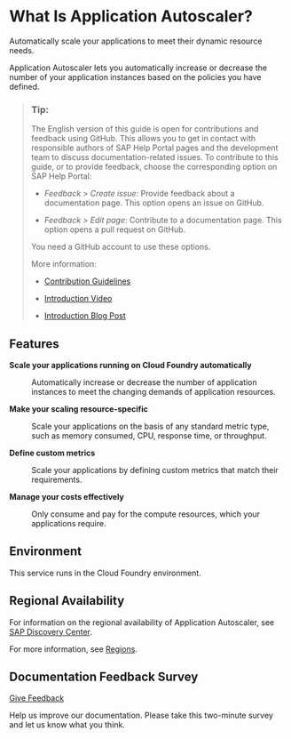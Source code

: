 <!-- loio45341f37cf6e4738a4b7cd20f18350de -->

# What Is Application Autoscaler?

Automatically scale your applications to meet their dynamic resource needs. 

Application Autoscaler lets you automatically increase or decrease the number of your application instances based on the policies you have defined.

> ### Tip:  
> The English version of this guide is open for contributions and feedback using GitHub. This allows you to get in contact with responsible authors of SAP Help Portal pages and the development team to discuss documentation-related issues. To contribute to this guide, or to provide feedback, choose the corresponding option on SAP Help Portal:
> 
> -   *Feedback* \> *Create issue*: Provide feedback about a documentation page. This option opens an issue on GitHub.
> 
> -   *Feedback* \> *Edit page*: Contribute to a documentation page. This option opens a pull request on GitHub.
> 
> 
> You need a GitHub account to use these options.
> 
> More information:
> 
> -   [Contribution Guidelines](https://help.sap.com/docs/open-documentation-initiative/contribution-guidelines/readme.html)
> 
> -   [Introduction Video](https://www.youtube.com/watch?v=WJ0oarMlVW4)
> 
> -   [Introduction Blog Post](https://blogs.sap.com/2021/11/29/sap-btp-documentation-goes-github-new-collaboration-process/)



## Features


<dl>
<dt><b>

Scale your applications running on Cloud Foundry automatically 

</b></dt>
<dd>

Automatically increase or decrease the number of application instances to meet the changing demands of application resources.



</dd><dt><b>

Make your scaling resource-specific 

</b></dt>
<dd>

Scale your applications on the basis of any standard metric type, such as memory consumed, CPU, response time, or throughput.



</dd><dt><b>

Define custom metrics 

</b></dt>
<dd>

Scale your applications by defining custom metrics that match their requirements.



</dd><dt><b>

Manage your costs effectively 

</b></dt>
<dd>

Only consume and pay for the compute resources, which your applications require.



</dd>
</dl>



<a name="loio45341f37cf6e4738a4b7cd20f18350de__section_cfx_zgm_qbc"/>

## Environment

This service runs in the Cloud Foundry environment.



<a name="loio45341f37cf6e4738a4b7cd20f18350de__section_tlq_1pz_m4b"/>

## Regional Availability

For information on the regional availability of Application Autoscaler, see [SAP Discovery Center](https://discovery-center.cloud.sap/serviceCatalog/application-autoscaler?tab=service_plan&region=all&service_plan=standard).

For more information, see [Regions](https://help.sap.com/viewer/65de2977205c403bbc107264b8eccf4b/Cloud/en-US/350356d1dc314d3199dca15bd2ab9b0e.html).



<a name="loio45341f37cf6e4738a4b7cd20f18350de__section_oj2_b2v_mbc"/>

## Documentation Feedback Survey

[Give Feedback](https://sapinsights.eu.qualtrics.com/jfe/form/SV_benTuDlU1zhPyiG)

Help us improve our documentation. Please take this two-minute survey and let us know what you think.

